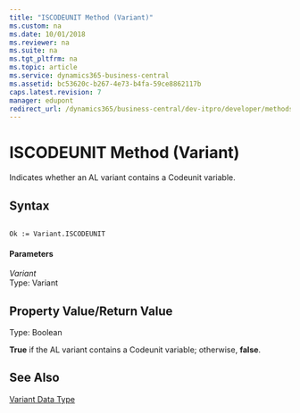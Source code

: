 ```yaml
---
title: "ISCODEUNIT Method (Variant)"
ms.custom: na
ms.date: 10/01/2018
ms.reviewer: na
ms.suite: na
ms.tgt_pltfrm: na
ms.topic: article
ms.service: dynamics365-business-central
ms.assetid: bc53620c-b267-4e73-b4fa-59ce8862117b
caps.latest.revision: 7
manager: edupont
redirect_url: /dynamics365/business-central/dev-itpro/developer/methods-auto/library
---
```


 

# ISCODEUNIT Method (Variant)
Indicates whether an AL variant contains a Codeunit variable.  
  
## Syntax  
  
```  
  
Ok := Variant.ISCODEUNIT  
```  
  
#### Parameters  
 *Variant*  
 Type: Variant  
  
## Property Value/Return Value  
 Type: Boolean  
  
 **True** if the AL variant contains a Codeunit variable; otherwise, **false**.  
  
## See Also  
 [Variant Data Type](../datatypes/devenv-variant-data-type.md)